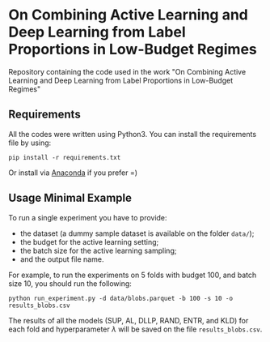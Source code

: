 # On Combining Active Learning and Deep Learning from Label Proportions in Low-Budget Regimes

Repository containing the code used in the work "On Combining Active Learning and Deep Learning from Label Proportions in Low-Budget Regimes"

## Requirements
All the codes were written using Python3. You can install the requirements file by using:

```
pip install -r requirements.txt
```

Or install via [Anaconda](https://conda.io/projects/conda/en/latest/user-guide/getting-started.html) if you prefer =)

## Usage Minimal Example
To run a single experiment you have to provide: 
- the dataset (a dummy sample dataset is available on the folder `data/`); 
- the budget for the active learning setting; 
- the batch size for the active learning sampling; 
- and the output file name. 

For example, to run the experiments on 5 folds with budget 100, and batch size 10, you should run the following:

```
python run_experiment.py -d data/blobs.parquet -b 100 -s 10 -o results_blobs.csv
```

The results of all the models (SUP, AL, DLLP, RAND, ENTR, and KLD) for each fold and hyperparameter $\lambda$ will be saved on the file `results_blobs.csv`.
